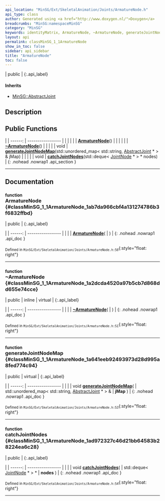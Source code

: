 ```yaml
---
api_location: "MinSG/Ext/SkeletalAnimation/Joints/ArmatureNode.h"
api_type: class
author: Generated using <a href="http://www.doxygen.nl/">Doxygen</a>
breadcrumbs: "MinSG:namespaceMinSG"
category: "MinSG"
keywords: identityMatrix, ArmatureNode, ~ArmatureNode, generateJointNodeMap, catchJointNodes, ArmatureNode, doClone
layout: api
permalink: classMinSG_1_1ArmatureNode
show_in_toc: false
sidebar: api_sidebar
title: "ArmatureNode"
toc: false
---
```


| public |
{:.api_label}

#### Inherits

* [MinSG::AbstractJoint](classMinSG_1_1AbstractJoint)


## Description





## Public Functions

|
| ------: | ----------------- |
|  | |
|  | **[ArmatureNode](#classMinSG_1_1ArmatureNode_1ab7da966cbf4a131274786b3f6832ffbd)**() |
|  | |
|  | **[~ArmatureNode](#classMinSG_1_1ArmatureNode_1a2dcda4520a97b5cb7d868dd655e74cce)**() |
|  | |
| void | **[generateJointNodeMap](#classMinSG_1_1ArmatureNode_1a641eeb92493973d28d995a8fed774c94)**(std::unordered_map< std::string, [AbstractJoint](classMinSG_1_1AbstractJoint) * > & jMap) |
|  | |
| void | **[catchJointNodes](#classMinSG_1_1ArmatureNode_1ad972327c46d21bb64583b28224ea6c28)**(std::deque< [JointNode](classMinSG_1_1JointNode) * > * nodes) |
{: .nohead .nowrap1 .api_section }


-------------------------------------------------------------------

## Documentation

### <small>function</small><br/> ArmatureNode {#classMinSG_1_1ArmatureNode_1ab7da966cbf4a131274786b3f6832ffbd}

| public |
{:.api_label}

|
| ------: | ----------------- |
|  |
|  **[ArmatureNode](#classMinSG_1_1ArmatureNode_1ab7da966cbf4a131274786b3f6832ffbd)**( |  ) |
{: .nohead .nowrap1 .api_doc }





<sub>Defined in `MinSG/Ext/SkeletalAnimation/Joints/ArmatureNode.h:50`</sub>{:style="float: right"}

-------------------------------------------------------------------

### <small>function</small><br/> ~ArmatureNode {#classMinSG_1_1ArmatureNode_1a2dcda4520a97b5cb7d868dd655e74cce}

| public | inline | virtual |
{:.api_label}

|
| ------: | ----------------- |
|  |
|  **[~ArmatureNode](#classMinSG_1_1ArmatureNode_1a2dcda4520a97b5cb7d868dd655e74cce)**( |  ) |
{: .nohead .nowrap1 .api_doc }





<sub>Defined in `MinSG/Ext/SkeletalAnimation/Joints/ArmatureNode.h:51`</sub>{:style="float: right"}

-------------------------------------------------------------------

### <small>function</small><br/> generateJointNodeMap {#classMinSG_1_1ArmatureNode_1a641eeb92493973d28d995a8fed774c94}

| public | virtual |
{:.api_label}

|
| ------: | ----------------- |
|  |
| void **[generateJointNodeMap](#classMinSG_1_1ArmatureNode_1a641eeb92493973d28d995a8fed774c94)**( | std::unordered_map< std::string, [AbstractJoint](classMinSG_1_1AbstractJoint) * > & | **jMap** ) |
{: .nohead .nowrap1 .api_doc }





<sub>Defined in `MinSG/Ext/SkeletalAnimation/Joints/ArmatureNode.h:53`</sub>{:style="float: right"}

-------------------------------------------------------------------

### <small>function</small><br/> catchJointNodes {#classMinSG_1_1ArmatureNode_1ad972327c46d21bb64583b28224ea6c28}

| public |
{:.api_label}

|
| ------: | ----------------- |
|  |
| void **[catchJointNodes](#classMinSG_1_1ArmatureNode_1ad972327c46d21bb64583b28224ea6c28)**( | std::deque< [JointNode](classMinSG_1_1JointNode) * > * | **nodes** ) |
{: .nohead .nowrap1 .api_doc }





<sub>Defined in `MinSG/Ext/SkeletalAnimation/Joints/ArmatureNode.h:54`</sub>{:style="float: right"}

-------------------------------------------------------------------

